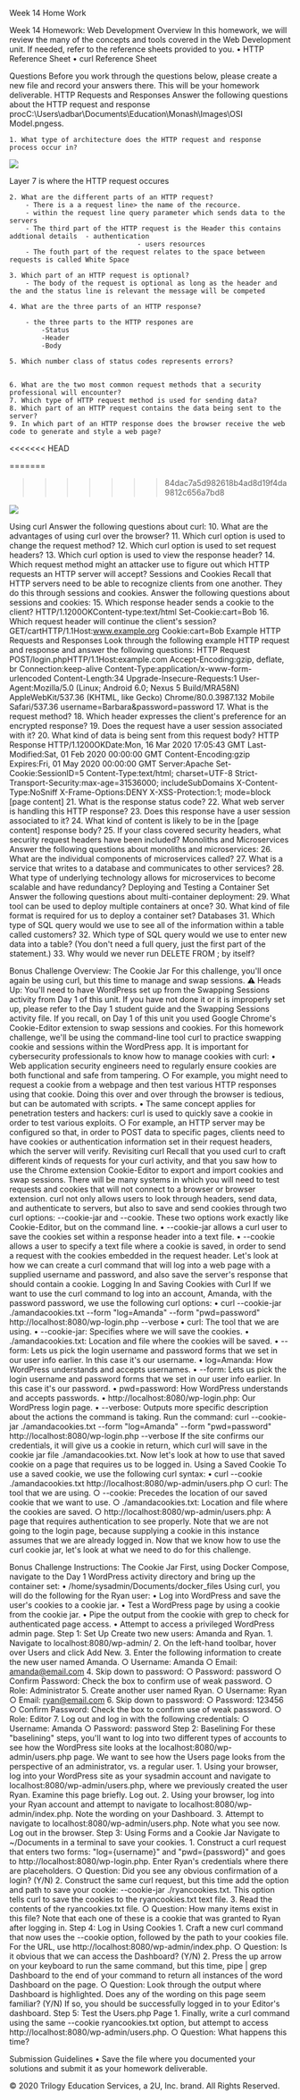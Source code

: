 Week 14 Home Work 

Week 14 Homework: Web Development
Overview
In this homework, we will review the many of the concepts and tools covered in the Web Development unit. If needed, refer to the reference sheets provided to you.
	• HTTP Reference Sheet
	• curl Reference Sheet

Questions
Before you work through the questions below, please create a new file and record your answers there. This will be your homework deliverable.
HTTP Requests and Responses
Answer the following questions about the HTTP request and response procC:\Users\adbar\Documents\Education\Monash\Images\OSI Model.pngess.

	1. What type of architecture does the HTTP request and response process occur in?
        
<img src="Images/OSI Model.png">

Layer 7 is where the HTTP request occures

	2. What are the different parts of an HTTP request?
		- There is a a request line> the name of the recource.
		- within the request line query parameter which sends data to the servers
		- The third part of the HTTP request is the Header this contains addtional details	- authentication 
									- users resources 
		- The fouth part of the request relates to the space between requests is called White Space

	3. Which part of an HTTP request is optional?
		- The body of the request is optional as long as the header and the and the status line is relevant the message will be competed 

	4. What are the three parts of an HTTP response?

		- the three parts to the HTTP respones are
			-Status
			-Header
			-Body

	5. Which number class of status codes represents errors?

		
	6. What are the two most common request methods that a security professional will encounter?
	7. Which type of HTTP request method is used for sending data?
	8. Which part of an HTTP request contains the data being sent to the server?
	9. In which part of an HTTP response does the browser receive the web code to generate and style a web page?
	
<<<<<<< HEAD
	
=======
>>>>>>> 84dac7a5d982618b4ad8d19f4da9812c656a7bd8
<img src="Images/Status Codes.png">
	
	
	
	
Using curl
Answer the following questions about curl:
	10. What are the advantages of using curl over the browser?
	11. Which curl option is used to change the request method?
	12. Which curl option is used to set request headers?
	13. Which curl option is used to view the response header?
	14. Which request method might an attacker use to figure out which HTTP requests an HTTP server will accept?
Sessions and Cookies
Recall that HTTP servers need to be able to recognize clients from one another. They do this through sessions and cookies.
Answer the following questions about sessions and cookies:
	15. Which response header sends a cookie to the client?
HTTP/1.1200OKContent-type:text/html
Set-Cookie:cart=Bob
	16. Which request header will continue the client's session?
GET/cartHTTP/1.1Host:www.example.org
Cookie:cart=Bob
Example HTTP Requests and Responses
Look through the following example HTTP request and response and answer the following questions:
HTTP Request
POST/login.phpHTTP/1.1Host:example.com
Accept-Encoding:gzip, deflate, br
Connection:keep-alive
Content-Type:application/x-www-form-urlencoded
Content-Length:34
Upgrade-Insecure-Requests:1
User-Agent:Mozilla/5.0 (Linux; Android 6.0; Nexus 5 Build/MRA58N) AppleWebKit/537.36 (KHTML, like Gecko) Chrome/80.0.3987.132 Mobile Safari/537.36
username=Barbara&password=password
	17. What is the request method?
	18. Which header expresses the client's preference for an encrypted response?
	19. Does the request have a user session associated with it?
	20. What kind of data is being sent from this request body?
HTTP Response
HTTP/1.1200OKDate:Mon, 16 Mar 2020 17:05:43 GMT
Last-Modified:Sat, 01 Feb 2020 00:00:00 GMT
Content-Encoding:gzip
Expires:Fri, 01 May 2020 00:00:00 GMT
Server:Apache
Set-Cookie:SessionID=5
Content-Type:text/html; charset=UTF-8
Strict-Transport-Security:max-age=31536000; includeSubDomains
X-Content-Type:NoSniff
X-Frame-Options:DENY
X-XSS-Protection:1; mode=block
[page content]
	21. What is the response status code?
	22. What web server is handling this HTTP response?
	23. Does this response have a user session associated to it?
	24. What kind of content is likely to be in the [page content] response body?
	25. If your class covered security headers, what security request headers have been included?
Monoliths and Microservices
Answer the following questions about monoliths and microservices:
	26. What are the individual components of microservices called?
	27. What is a service that writes to a database and communicates to other services?
	28. What type of underlying technology allows for microservices to become scalable and have redundancy?
Deploying and Testing a Container Set
Answer the following questions about multi-container deployment:
	29. What tool can be used to deploy multiple containers at once?
	30. What kind of file format is required for us to deploy a container set?
Databases
	31. Which type of SQL query would we use to see all of the information within a table called customers?
	32. Which type of SQL query would we use to enter new data into a table? (You don't need a full query, just the first part of the statement.)
	33. Why would we never run DELETE FROM <table-name>; by itself?

Bonus Challenge Overview: The Cookie Jar
For this challenge, you'll once again be using curl, but this time to manage and swap sessions.
⚠️ Heads Up: You'll need to have WordPress set up from the Swapping Sessions activity from Day 1 of this unit. If you have not done it or it is improperly set up, please refer to the Day 1 student guide and the Swapping Sessions activity file.
If you recall, on Day 1 of this unit you used Google Chrome's Cookie-Editor extension to swap sessions and cookies. For this homework challenge, we'll be using the command-line tool curl to practice swapping cookie and sessions within the WordPress app.
It is important for cybersecurity professionals to know how to manage cookies with curl:
	• Web application security engineers need to regularly ensure cookies are both functional and safe from tampering.
		○ For example, you might need to request a cookie from a webpage and then test various HTTP responses using that cookie. Doing this over and over through the browser is tedious, but can be automated with scripts.
	• The same concept applies for penetration testers and hackers: curl is used to quickly save a cookie in order to test various exploits.
		○ For example, an HTTP server may be configured so that, in order to POST data to specific pages, clients need to have cookies or authentication information set in their request headers, which the server will verify.
Revisiting curl
Recall that you used curl to craft different kinds of requests for your curl activity, and that you saw how to use the Chrome extension Cookie-Editor to export and import cookies and swap sessions.
There will be many systems in which you will need to test requests and cookies that will not connect to a browser or browser extension.
curl not only allows users to look through headers, send data, and authenticate to servers, but also to save and send cookies through two curl options: --cookie-jar and --cookie.
These two options work exactly like Cookie-Editor, but on the command line.
	• --cookie-jar allows a curl user to save the cookies set within a response header into a text file.
	• --cookie allows a user to specify a text file where a cookie is saved, in order to send a request with the cookies embedded in the request header.
Let's look at how we can create a curl command that will log into a web page with a supplied username and password, and also save the server's response that should contain a cookie.
Logging In and Saving Cookies with Curl
If we want to use the curl command to log into an account, Amanda, with the password password, we use the following curl options:
	• curl --cookie-jar ./amandacookies.txt --form "log=Amanda" --form "pwd=password" http://localhost:8080/wp-login.php --verbose
	• curl: The tool that we are using.
	• --cookie-jar: Specifies where we will save the cookies.
	• ./amandacookies.txt: Location and file where the cookies will be saved.
	• --form: Lets us pick the login username and password forms that we set in our user info earlier. In this case it's our username.
	• log=Amanda: How WordPress understands and accepts usernames.
	• --form: Lets us pick the login username and password forms that we set in our user info earlier. In this case it's our password.
	• pwd=password: How WordPress understands and accepts passwords.
	• http://localhost:8080/wp-login.php: Our WordPress login page.
	• --verbose: Outputs more specific description about the actions the command is taking.
Run the command: curl --cookie-jar ./amandacookies.txt --form "log=Amanda" --form "pwd=password" http://localhost:8080/wp-login.php --verbose
If the site confirms our credentials, it will give us a cookie in return, which curl will save in the cookie jar file ./amandacookies.txt.
Now let's look at how to use that saved cookie on a page that requires us to be logged in.
Using a Saved Cookie
To use a saved cookie, we use the following curl syntax:
	• curl --cookie ./amandacookies.txt http://localhost:8080/wp-admin/users.php
		○ curl: The tool that we are using.
		○ --cookie: Precedes the location of our saved cookie that we want to use.
		○ ./amandacookies.txt: Location and file where the cookies are saved.
		○ http://localhost:8080/wp-admin/users.php: A page that requires authentication to see properly. Note that we are not going to the login page, because supplying a cookie in this instance assumes that we are already logged in.
Now that we know how to use the curl cookie jar, let's look at what we need to do for this challenge.

Bonus Challenge Instructions: The Cookie Jar
First, using Docker Compose, navigate to the Day 1 WordPress activity directory and bring up the container set:
	• /home/sysadmin/Documents/docker_files
Using curl, you will do the following for the Ryan user:
	• Log into WordPress and save the user's cookies to a cookie jar.
	• Test a WordPress page by using a cookie from the cookie jar.
	• Pipe the output from the cookie with grep to check for authenticated page access.
	• Attempt to access a privileged WordPress admin page.
Step 1: Set Up
Create two new users: Amanda and Ryan.
	1. Navigate to localhost:8080/wp-admin/
	2. On the left-hand toolbar, hover over Users and click Add New.
	3. Enter the following information to create the new user named Amanda.
		○ Username: Amanda
		○ Email: amanda@email.com
	4. Skip down to password:
		○ Password: password
		○ Confirm Password: Check the box to confirm use of weak password.
		○ Role: Administrator
	5. Create another user named Ryan.
		○ Username: Ryan
		○ Email: ryan@email.com
	6. Skip down to password:
		○ Password: 123456
		○ Confirm Password: Check the box to confirm use of weak password.
		○ Role: Editor
	7. Log out and log in with the following credentials:
		○ Username: Amanda
		○ Password: password
Step 2: Baselining
For these "baselining" steps, you'll want to log into two different types of accounts to see how the WordPress site looks at the localhost:8080/wp-admin/users.php page. We want to see how the Users page looks from the perspective of an administrator, vs. a regular user.
	1. Using your browser, log into your WordPress site as your sysadmin account and navigate to localhost:8080/wp-admin/users.php, where we previously created the user Ryan. Examine this page briefly. Log out.
	2. Using your browser, log into your Ryan account and attempt to navigate to localhost:8080/wp-admin/index.php. Note the wording on your Dashboard.
	3. Attempt to navigate to localhost:8080/wp-admin/users.php. Note what you see now.
Log out in the browser.
Step 3: Using Forms and a Cookie Jar
Navigate to ~/Documents in a terminal to save your cookies.
	1. Construct a curl request that enters two forms: "log={username}" and "pwd={password}" and goes to http://localhost:8080/wp-login.php. Enter Ryan's credentials where there are placeholders.
		○ Question: Did you see any obvious confirmation of a login? (Y/N)
	2. Construct the same curl request, but this time add the option and path to save your cookie: --cookie-jar ./ryancookies.txt. This option tells curl to save the cookies to the ryancookies.txt text file.
	3. Read the contents of the ryancookies.txt file.
		○ Question: How many items exist in this file?
Note that each one of these is a cookie that was granted to Ryan after logging in.
Step 4: Log in Using Cookies
	1. Craft a new curl command that now uses the --cookie option, followed by the path to your cookies file. For the URL, use http://localhost:8080/wp-admin/index.php.
		○ Question: Is it obvious that we can access the Dashboard? (Y/N)
	2. Press the up arrow on your keyboard to run the same command, but this time, pipe | grep Dashboard to the end of your command to return all instances of the word Dashboard on the page.
		○ Question: Look through the output where Dashboard is highlighted. Does any of the wording on this page seem familiar? (Y/N) If so, you should be successfully logged in to your Editor's dashboard.
Step 5: Test the Users.php Page
	1. Finally, write a curl command using the same --cookie ryancookies.txt option, but attempt to access http://localhost:8080/wp-admin/users.php.
		○ Question: What happens this time?

Submission Guidelines
	• Save the file where you documented your solutions and submit it as your homework deliverable.

© 2020 Trilogy Education Services, a 2U, Inc. brand. All Rights Reserved.


